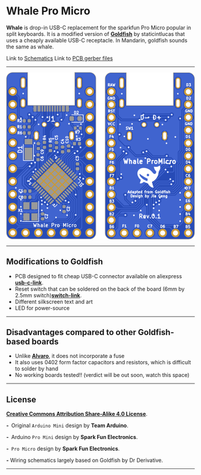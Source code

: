 # Whale Pro Micro

**Whale** is drop-in USB-C replacement for the sparkfun Pro Micro popular in split keyboards. It is a modified version of **[Goldfish]** by staticintlucas that uses a cheaply available USB-C receptacle. In Mandarin, goldfish sounds the same as whale.

Link to [Schematics]
Link to [PCB gerber files]

---

![Preview]

---

## Modifications to Goldfish

- PCB designed to fit cheap USB-C connector available on aliexpress **[usb-c-link]**.
- Reset switch that can be soldered on the back of the board (6mm by 2.5mm switch)**[switch-link]**.
- Different silkscreen text and art
- LED for power-source
---

## Disadvantages compared to other Goldfish-based boards

- Unlike **[Alvaro]**, it does not incorporate a fuse
- It also uses 0402 form factor capacitors and resistors, which is difficult to solder by hand
- No working boards tested!! (verdict will be out soon, watch this space)
---

## License

**[Creative Commons Attribution Share-Alike 4.0 License][License]**.

**-** Original `Arduino Mini` design by **Team Arduino**.

**-** Arduino `Pro Mini` design by **Spark Fun Electronics**.

**-** `Pro Micro` design by **Spark Fun Electronics**.

**-** Wiring schematics largely based on Goldfish by Dr Derivative.

---

<!----------------------------------------------------------------------------->

[Goldfish]: https://github.com/staticintlucas/Goldfish
[Schematics]: doc/whale.pdf
[PCB gerber files]: cad/gerbers/
[Preview]: doc/preview.png
[usb-c-link]: https://www.aliexpress.com/item/32998900371.html?spm=a2g0o.order_list.0.0.31b61802zlAvym
[switch-link]: https://www.aliexpress.com/item/1005002490728099.html?spm=a2g0o.order_list.0.0.4c182faewbHx
[Alvaro]: https://github.com/Ariamelon/Alvaro
[License]: https://creativecommons.org/licenses/by-sa/4.0/